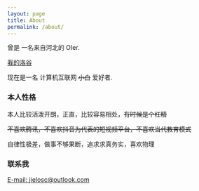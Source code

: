 ```yaml
---
layout: page
title: About
permalink: /about/
---
```


曾是 一名来自河北的 OIer.

[我的洛谷](https://www.luogu.com.cn/user/455674)

现在是一名 计算机互联网 ~~小白~~ 爱好者.

### 本人性格

本人比较活泼开朗，正直，比较容易相处，~~有时候是个杠精~~

~~不喜欢腾讯，不喜欢抖音为代表的短视频平台，不喜欢当代教育模式~~

自律性极差，做事不够果断，追求求真务实，喜欢物理

### 联系我

[E-mail: jielosc@outlook.com](mailto:jielosc@outlook.com)
